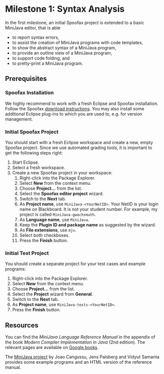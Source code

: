 # Milestone 1: Syntax Analysis

In the first milestone, an initial Spoofax project is extended to a basic MiniJava editor, that is able 

* to report syntax errors, 
* to assist the creation of MiniJava programs with code templates,
* to show the abstract syntax of a MiniJava program, 
* to provide an outline view of a MiniJava program,
* to support code folding, and
* to pretty-print a MiniJava program.

## Prerequisites

### Spoofax Installation

We highly recommend to work with a fresh Eclipse and Spoofax installation.
Follow the Spoofax [download instructions](http://metaborg.org/wiki/spoofax/download).
You may also install some additional Eclipse plug-ins to which you are used to, e.g. for version management.

### Initial Spoofax Project

You should start with a fresh Eclipse workspace and create a new, empty Spoofax project. 
Since we use automated grading tools, it is important to get the following steps right:

1. Start Eclipse.
2. Select a fresh workspace.
3. Create a new Spoofax project in your workspace:
    1. Right-click into the Package Explorer.
    2. Select **New** from the context menu.
    3. Choose **Project...** from the list.
    4. Select the **Spoofax editor project** wizard.
    5. Switch to the **Next** tab.
    6. As **Project name**, use `MiniJava-<YourNetID>`. 
       Your NetID is your login name on Blackboard. 
       It is not your student number.
       For example, my project is called `MiniJava-gwachsmuth`.
    7. As **Language name**, use `MiniJava`.
    8. Keep the **Plugin ID and package name** as suggested by the wizard.
    9. As **File extensions**, use `mjv`.
    10. Select both checkboxes.
    11. Press the **Finish** button.

### Initial Test Project

You should create a separate project for your test cases and example programs:

1. Right-click into the Package Explorer.
2. Select **New** from the context menu.
3. Choose **Project...** from the list.
4. Select the **Project** wizard from **General**.
5. Switch to the **Next** tab.
6. As **Project name**, use `MiniJava-tests-<YourNetID>`. 
7. Press the **Finish** button.

## Resources

You can find the *MiniJava Language Reference Manual* in the appendix of the book 
*Modern Compiler Implementation in Java* (2nd edition).
The relevant pages are available on [Google books](http://books.google.com/books?id=JNs6fWkJZbAC&pg=PA484).

The [MiniJava project](http://www.cambridge.org/us/features/052182060X/)
by Joao Cangussu, Jens Palsberg and Vidyut Samanta provides some example programs 
and an HTML version of the reference manual.

